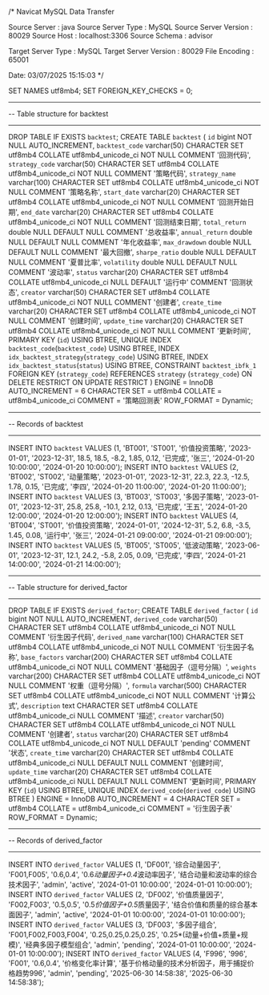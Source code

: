 /*
 Navicat MySQL Data Transfer

 Source Server         : java
 Source Server Type    : MySQL
 Source Server Version : 80029
 Source Host           : localhost:3306
 Source Schema         : advisor

 Target Server Type    : MySQL
 Target Server Version : 80029
 File Encoding         : 65001

 Date: 03/07/2025 15:15:03
*/

SET NAMES utf8mb4;
SET FOREIGN_KEY_CHECKS = 0;

-- ----------------------------
-- Table structure for backtest
-- ----------------------------
DROP TABLE IF EXISTS `backtest`;
CREATE TABLE `backtest`  (
  `id` bigint NOT NULL AUTO_INCREMENT,
  `backtest_code` varchar(50) CHARACTER SET utf8mb4 COLLATE utf8mb4_unicode_ci NOT NULL COMMENT '回测代码',
  `strategy_code` varchar(50) CHARACTER SET utf8mb4 COLLATE utf8mb4_unicode_ci NOT NULL COMMENT '策略代码',
  `strategy_name` varchar(100) CHARACTER SET utf8mb4 COLLATE utf8mb4_unicode_ci NOT NULL COMMENT '策略名称',
  `start_date` varchar(20) CHARACTER SET utf8mb4 COLLATE utf8mb4_unicode_ci NOT NULL COMMENT '回测开始日期',
  `end_date` varchar(20) CHARACTER SET utf8mb4 COLLATE utf8mb4_unicode_ci NOT NULL COMMENT '回测结束日期',
  `total_return` double NULL DEFAULT NULL COMMENT '总收益率',
  `annual_return` double NULL DEFAULT NULL COMMENT '年化收益率',
  `max_drawdown` double NULL DEFAULT NULL COMMENT '最大回撤',
  `sharpe_ratio` double NULL DEFAULT NULL COMMENT '夏普比率',
  `volatility` double NULL DEFAULT NULL COMMENT '波动率',
  `status` varchar(20) CHARACTER SET utf8mb4 COLLATE utf8mb4_unicode_ci NULL DEFAULT '运行中' COMMENT '回测状态',
  `creator` varchar(50) CHARACTER SET utf8mb4 COLLATE utf8mb4_unicode_ci NOT NULL COMMENT '创建者',
  `create_time` varchar(20) CHARACTER SET utf8mb4 COLLATE utf8mb4_unicode_ci NOT NULL COMMENT '创建时间',
  `update_time` varchar(20) CHARACTER SET utf8mb4 COLLATE utf8mb4_unicode_ci NOT NULL COMMENT '更新时间',
  PRIMARY KEY (`id`) USING BTREE,
  UNIQUE INDEX `backtest_code`(`backtest_code`) USING BTREE,
  INDEX `idx_backtest_strategy`(`strategy_code`) USING BTREE,
  INDEX `idx_backtest_status`(`status`) USING BTREE,
  CONSTRAINT `backtest_ibfk_1` FOREIGN KEY (`strategy_code`) REFERENCES `strategy` (`strategy_code`) ON DELETE RESTRICT ON UPDATE RESTRICT
) ENGINE = InnoDB AUTO_INCREMENT = 6 CHARACTER SET = utf8mb4 COLLATE = utf8mb4_unicode_ci COMMENT = '策略回测表' ROW_FORMAT = Dynamic;

-- ----------------------------
-- Records of backtest
-- ----------------------------
INSERT INTO `backtest` VALUES (1, 'BT001', 'ST001', '价值投资策略', '2023-01-01', '2023-12-31', 18.5, 18.5, -8.2, 1.85, 0.12, '已完成', '张三', '2024-01-20 10:00:00', '2024-01-20 10:00:00');
INSERT INTO `backtest` VALUES (2, 'BT002', 'ST002', '动量策略', '2023-01-01', '2023-12-31', 22.3, 22.3, -12.5, 1.78, 0.15, '已完成', '李四', '2024-01-20 11:00:00', '2024-01-20 11:00:00');
INSERT INTO `backtest` VALUES (3, 'BT003', 'ST003', '多因子策略', '2023-01-01', '2023-12-31', 25.8, 25.8, -10.1, 2.12, 0.13, '已完成', '王五', '2024-01-20 12:00:00', '2024-01-20 12:00:00');
INSERT INTO `backtest` VALUES (4, 'BT004', 'ST001', '价值投资策略', '2024-01-01', '2024-12-31', 5.2, 6.8, -3.5, 1.45, 0.08, '运行中', '张三', '2024-01-21 09:00:00', '2024-01-21 09:00:00');
INSERT INTO `backtest` VALUES (5, 'BT005', 'ST005', '低波动策略', '2023-06-01', '2023-12-31', 12.1, 24.2, -5.8, 2.05, 0.09, '已完成', '李四', '2024-01-21 14:00:00', '2024-01-21 14:00:00');

-- ----------------------------
-- Table structure for derived_factor
-- ----------------------------
DROP TABLE IF EXISTS `derived_factor`;
CREATE TABLE `derived_factor`  (
  `id` bigint NOT NULL AUTO_INCREMENT,
  `derived_code` varchar(50) CHARACTER SET utf8mb4 COLLATE utf8mb4_unicode_ci NOT NULL COMMENT '衍生因子代码',
  `derived_name` varchar(100) CHARACTER SET utf8mb4 COLLATE utf8mb4_unicode_ci NOT NULL COMMENT '衍生因子名称',
  `base_factors` varchar(200) CHARACTER SET utf8mb4 COLLATE utf8mb4_unicode_ci NOT NULL COMMENT '基础因子（逗号分隔）',
  `weights` varchar(200) CHARACTER SET utf8mb4 COLLATE utf8mb4_unicode_ci NOT NULL COMMENT '权重（逗号分隔）',
  `formula` varchar(500) CHARACTER SET utf8mb4 COLLATE utf8mb4_unicode_ci NOT NULL COMMENT '计算公式',
  `description` text CHARACTER SET utf8mb4 COLLATE utf8mb4_unicode_ci NULL COMMENT '描述',
  `creator` varchar(50) CHARACTER SET utf8mb4 COLLATE utf8mb4_unicode_ci NOT NULL COMMENT '创建者',
  `status` varchar(20) CHARACTER SET utf8mb4 COLLATE utf8mb4_unicode_ci NOT NULL DEFAULT 'pending' COMMENT '状态',
  `create_time` varchar(20) CHARACTER SET utf8mb4 COLLATE utf8mb4_unicode_ci NULL DEFAULT NULL COMMENT '创建时间',
  `update_time` varchar(20) CHARACTER SET utf8mb4 COLLATE utf8mb4_unicode_ci NULL DEFAULT NULL COMMENT '更新时间',
  PRIMARY KEY (`id`) USING BTREE,
  UNIQUE INDEX `derived_code`(`derived_code`) USING BTREE
) ENGINE = InnoDB AUTO_INCREMENT = 4 CHARACTER SET = utf8mb4 COLLATE = utf8mb4_unicode_ci COMMENT = '衍生因子表' ROW_FORMAT = Dynamic;

-- ----------------------------
-- Records of derived_factor
-- ----------------------------
INSERT INTO `derived_factor` VALUES (1, 'DF001', '综合动量因子', 'F001,F005', '0.6,0.4', '0.6*动量因子+0.4*波动率因子', '结合动量和波动率的综合技术因子', 'admin', 'active', '2024-01-01 10:00:00', '2024-01-01 10:00:00');
INSERT INTO `derived_factor` VALUES (2, 'DF002', '价值质量因子', 'F002,F003', '0.5,0.5', '0.5*价值因子+0.5*质量因子', '结合价值和质量的综合基本面因子', 'admin', 'active', '2024-01-01 10:00:00', '2024-01-01 10:00:00');
INSERT INTO `derived_factor` VALUES (3, 'DF003', '多因子组合', 'F001,F002,F003,F004', '0.25,0.25,0.25,0.25', '0.25*(动量+价值+质量+规模)', '经典多因子模型组合', 'admin', 'pending', '2024-01-01 10:00:00', '2024-01-01 10:00:00');
INSERT INTO `derived_factor` VALUES (4, 'F996', '996', 'F001', '0.6,0.4', '价格变化率计算', '基于价格动量的技术分析因子，用于捕捉价格趋势996', 'admin', 'pending', '2025-06-30 14:58:38', '2025-06-30 14:58:38');


